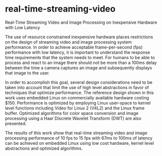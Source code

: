 # real-time-streaming-video
Real-Time Streaming Video and Image Processing on Inexpensive Hardware with Low Latency

The use of resource constrained inexpensive hardware places restrictions on the design of streaming video and image processing system performance. In order to achieve acceptable frame-per-second (fps) performance with low latency, it is important to understand the response time requirements that the system needs to meet. For humans to be able to process and react to an image there should not be more than a 100ms delay between the time a camera captures an image and subsequently displays that image to the user.

In order to accomplish this goal, several design considerations need to be taken into account that limit the use of high level abstractions in favor of techniques that optimize performance. The reference design shown in this work uses embedded Linux on commercially available hardware costing $150. Performance is optimized by employing Linux user-space to kernel level functions including Video for Linux 2 (V4L2) and the Linux frame buffer. Optimized algorithms for color space conversion and image processing using a Haar Discrete Wavelet Transform (DWT) are also presented.

The results of this work show that real-time streaming video and image processing performance of 10 fps to 15 fps with 67ms to 100ms of latency can be achieved on embedded Linux using low cost hardware, kernel level abstractions and optimized algorithms.
